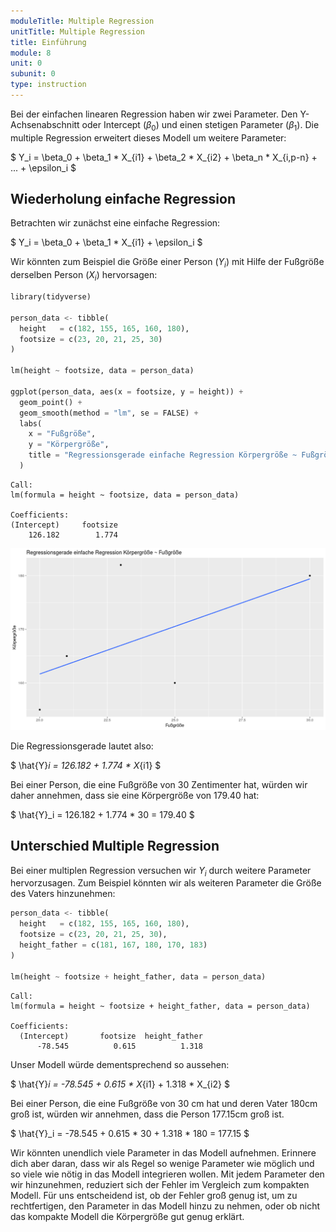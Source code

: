 ```yaml
---
moduleTitle: Multiple Regression
unitTitle: Multiple Regression
title: Einführung
module: 8
unit: 0
subunit: 0
type: instruction
---
```


Bei der einfachen linearen Regression haben wir zwei Parameter. Den Y-Achsenabschnitt oder Intercept ($\beta_0$) und einen stetigen Parameter ($\beta_1$). Die multiple Regression erweitert dieses Modell um weitere Parameter:

$
Y_i = \beta_0 + \beta_1 * X_{i1} + \beta_2 * X_{i2} + \beta_n * X_{i,p-n} + ... + \epsilon_i
$

## Wiederholung einfache Regression

Betrachten wir zunächst eine einfache Regression:


$
Y_i = \beta_0 + \beta_1 * X_{i1} + \epsilon_i
$

Wir könnten zum Beispiel die Größe einer Person ($Y_i$) mit Hilfe der Fußgröße derselben Person ($X_i$) hervorsagen:

```python
library(tidyverse)

person_data <- tibble(
  height   = c(182, 155, 165, 160, 180),
  footsize = c(23, 20, 21, 25, 30)
)

lm(height ~ footsize, data = person_data) 

ggplot(person_data, aes(x = footsize, y = height)) +
  geom_point() +
  geom_smooth(method = "lm", se = FALSE) +
  labs(
    x = "Fußgröße",
    y = "Körpergröße",
    title = "Regressionsgerade einfache Regression Körpergröße ~ Fußgröße"
  )
```

```
Call:
lm(formula = height ~ footsize, data = person_data)

Coefficients:
(Intercept)     footsize  
    126.182        1.774  
```

![](./simple_regression.png)


Die Regressionsgerade lautet also: 


$
\hat{Y}_i = 126.182 + 1.774 * X_{i1}
$

Bei einer Person, die eine Fußgröße von 30 Zentimenter hat, würden wir daher annehmen, dass sie eine Körpergröße von 179.40 hat: 

$
\hat{Y}_i = 126.182 + 1.774 * 30 = 179.40
$

## Unterschied Multiple Regression

Bei einer multiplen Regression versuchen wir $Y_i$ durch weitere Parameter hervorzusagen. Zum Beispiel könnten wir als weiteren Parameter die Größe des Vaters hinzunehmen:


```python
person_data <- tibble(
  height   = c(182, 155, 165, 160, 180),
  footsize = c(23, 20, 21, 25, 30),
  height_father = c(181, 167, 180, 170, 183)
)

lm(height ~ footsize + height_father, data = person_data) 
```

```
Call:
lm(formula = height ~ footsize + height_father, data = person_data)

Coefficients:
  (Intercept)       footsize  height_father  
      -78.545          0.615          1.318  
```

Unser Modell würde dementsprechend so aussehen:

$
\hat{Y}_i = -78.545 + 0.615 * X_{i1} + 1.318 * X_{i2}
$

Bei einer Person, die eine Fußgröße von 30 cm hat und deren Vater 180cm groß ist, würden wir annehmen, dass die Person 177.15cm groß ist.

$
\hat{Y}_i = -78.545 + 0.615 * 30 + 1.318 * 180 = 177.15
$

Wir könnten unendlich viele Parameter in das Modell aufnehmen. Erinnere dich aber daran, dass wir als Regel so wenige Parameter wie möglich und so viele wie nötig in das Modell integrieren wollen. Mit jedem Parameter den wir hinzunehmen, reduziert sich der Fehler im Vergleich zum kompakten Modell. Für uns entscheidend ist, ob der Fehler groß genug ist, um zu rechtfertigen, den Parameter in das Modell hinzu zu nehmen, oder ob nicht das kompakte Modell die Körpergröße gut genug erklärt. 